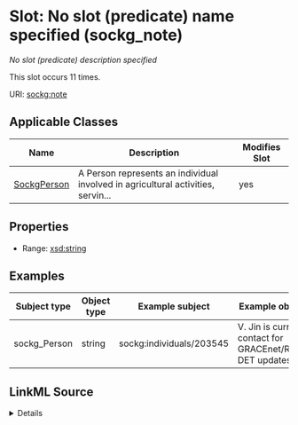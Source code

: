 

# Slot: No slot (predicate) name specified (sockg_note)


_No slot (predicate) description specified_






This slot occurs 11 times.


URI: [sockg:note](https://idir.uta.edu/sockg-ontology/docs/note)



<!-- no inheritance hierarchy -->





## Applicable Classes

| Name | Description | Modifies Slot |
| --- | --- | --- |
| [SockgPerson](../classes/SockgPerson.md) | A Person represents an individual involved in agricultural activities, servin... |  yes  |







## Properties

* Range: [xsd:string](http://www.w3.org/2001/XMLSchema#string)






## Examples

| Subject type | Object type | Example subject | Example object | Occurrences |
| --- | --- | --- | --- | --- |
| sockg_Person | string | sockg:individuals/203545 | V. Jin is current contact for GRACEnet/REAP DET updates. | 11 |




## LinkML Source

<details>

```yaml
name: sockg_note
annotations:
  count:
    tag: count
    value: 11
description: No slot (predicate) description specified
title: No slot (predicate) name specified
examples:
- object:
    example_object: V. Jin is current contact for GRACEnet/REAP DET updates.
    example_object_type: string
    example_predicate: sockg:note
    example_subject: sockg:individuals/203545
    example_subject_type: sockg_Person
from_schema: soc-kg
rank: 1000
domain: sockg_Person
slot_uri: sockg:note
alias: sockg_note
domain_of:
- sockg_Person
range: string

```
</details>